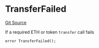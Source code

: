 # TransferFailed
[Git Source](https://github.com/FloorDAO/floor-v2/blob/fce0c6edadd90eef36eb24d13cfb5b386eeb9d00/src/contracts/utils/Errors.sol)

If a required ETH or token `transfer` call fails


```solidity
error TransferFailed();
```

